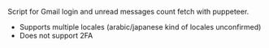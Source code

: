 Script for Gmail login and unread messages count fetch with puppeteer.

- Supports multiple locales (arabic/japanese kind of locales unconfirmed)
- Does not support 2FA
